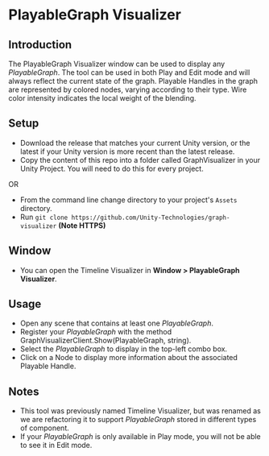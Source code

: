# PlayableGraph Visualizer #
## Introduction ##
The PlayableGraph Visualizer window can be used to display any *PlayableGraph*.
The tool can be used in both Play and Edit mode and will always reflect the current state of the graph.
Playable Handles in the graph are represented by colored nodes, varying according to their type. Wire color intensity indicates the local weight of the blending.
## Setup ##
- Download the release that matches your current Unity version, or the latest if your Unity version is more recent than the latest release.
- Copy the content of this repo into a folder called GraphVisualizer in your Unity Project.  You will need to do this for every project.

OR

- From the command line change directory to your project's `Assets` directory.
- Run `git clone https://github.com/Unity-Technologies/graph-visualizer` **(Note HTTPS)**
## Window ##
- You can open the Timeline Visualizer in **Window > PlayableGraph Visualizer**.
## Usage ##
- Open any scene that contains at least one *PlayableGraph*.
- Register your *PlayableGraph* with the method GraphVisualizerClient.Show(PlayableGraph, string).
- Select the *PlayableGraph* to display in the top-left combo box.
- Click on a Node to display more information about the associated Playable Handle.
## Notes ##
- This tool was previously named Timeline Visualizer, but was renamed as we are refactoring it to support *PlayableGraph* stored in different types of component.
- If your *PlayableGraph* is only available in Play mode, you will not be able to see it in Edit mode.
